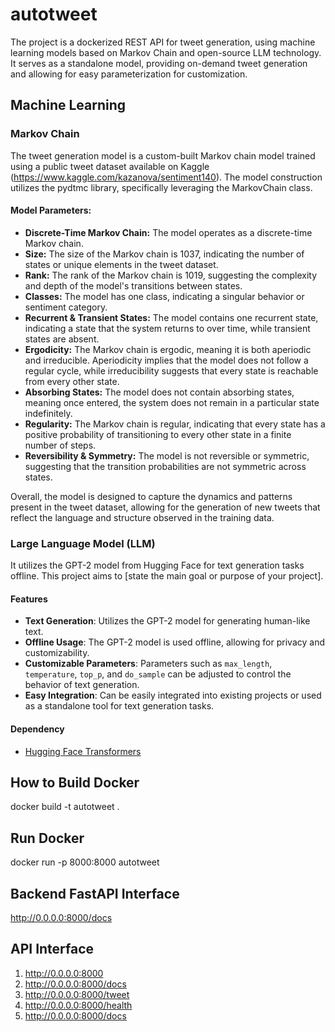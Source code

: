 # autotweet

The project is a dockerized REST API for tweet generation, using machine learning models based on Markov Chain and open-source LLM technology. It serves as a standalone model, providing on-demand tweet generation and allowing for easy parameterization for customization.

## Machine Learning
### Markov Chain

The tweet generation model is a custom-built Markov chain model trained using a public tweet dataset available on Kaggle (https://www.kaggle.com/kazanova/sentiment140). The model construction utilizes the pydtmc library, specifically leveraging the MarkovChain class.

#### Model Parameters:

- **Discrete-Time Markov Chain:** The model operates as a discrete-time Markov chain.
- **Size:** The size of the Markov chain is 1037, indicating the number of states or unique elements in the tweet dataset.
- **Rank:** The rank of the Markov chain is 1019, suggesting the complexity and depth of the model's transitions between states.
- **Classes:** The model has one class, indicating a singular behavior or sentiment category.
- **Recurrent & Transient States:** The model contains one recurrent state, indicating a state that the system returns to over time, while transient states are absent.
- **Ergodicity:** The Markov chain is ergodic, meaning it is both aperiodic and irreducible. Aperiodicity implies that the model does not follow a regular cycle, while irreducibility suggests that every state is reachable from every other state.
- **Absorbing States:** The model does not contain absorbing states, meaning once entered, the system does not remain in a particular state indefinitely.
- **Regularity:** The Markov chain is regular, indicating that every state has a positive probability of transitioning to every other state in a finite number of steps.
- **Reversibility & Symmetry:** The model is not reversible or symmetric, suggesting that the transition probabilities are not symmetric across states.

Overall, the model is designed to capture the dynamics and patterns present in the tweet dataset, allowing for the generation of new tweets that reflect the language and structure observed in the training data.

### Large Language Model (LLM)

It utilizes the GPT-2 model from Hugging Face for text generation tasks offline. This project aims to [state the main goal or purpose of your project].

#### Features

- **Text Generation**: Utilizes the GPT-2 model for generating human-like text.
- **Offline Usage**: The GPT-2 model is used offline, allowing for privacy and customizability.
- **Customizable Parameters**: Parameters such as `max_length`, `temperature`, `top_p`, and `do_sample` can be adjusted to control the behavior of text generation.
- **Easy Integration**: Can be easily integrated into existing projects or used as a standalone tool for text generation tasks.

#### Dependency

- [Hugging Face Transformers](https://github.com/huggingface/transformers)


## How to Build Docker
docker build -t autotweet .

## Run Docker
docker run -p 8000:8000 autotweet

## Backend FastAPI Interface
http://0.0.0.0:8000/docs

## API Interface
1. http://0.0.0.0:8000
2. http://0.0.0.0:8000/docs
2. http://0.0.0.0:8000/tweet
3. http://0.0.0.0:8000/health
4. http://0.0.0.0:8000/docs